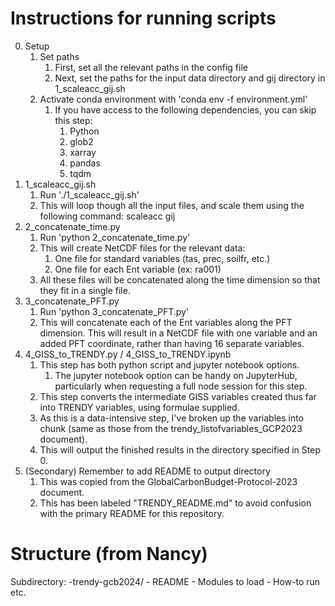 # Instructions for running scripts
0. Setup
   1. Set paths
      1. First, set all the relevant paths in the config file
      2. Next, set the paths for the input data directory and gij directory in 1_scaleacc_gij.sh
   2. Activate conda environment with 'conda env -f environment.yml'
      1. If you have access to the following dependencies, you can skip this step:
         1. Python
         2. glob2
         3. xarray
         4. pandas
         5. tqdm
1. 1_scaleacc_gij.sh
   1. Run './1_scaleacc_gij.sh'
   2. This will loop though all the input files, and scale them using the following command: scaleacc <file> gij
2. 2_concatenate_time.py
   1. Run 'python 2_concatenate_time.py'
   2. This will create NetCDF files for the relevant data:
      1. One file for standard variables (tas, prec, soilfr, etc.)
      2. One file for each Ent variable (ex: ra001)
   3. All these files will be concatenated along the time dimension so that they fit in a single file.
3. 3_concatenate_PFT.py
   1. Run 'python 3_concatenate_PFT.py'
   2. This will concatenate each of the Ent variables along the PFT dimension. This will result in a NetCDF file with one variable and an added PFT coordinate, rather than having 16 separate variables.
4. 4_GISS_to_TRENDY.py / 4_GISS_to_TRENDY.ipynb
   1. This step has both python script and jupyter notebook options.
      1. The jupyter notebook option can be handy on JupyterHub, particularly when requesting a full node session for this step.
   2. This step converts the intermediate GISS variables created thus far into TRENDY variables, using formulae supplied. 
   3. As this is a data-intensive step, I've broken up the variables into chunk (same as those from the trendy_listofvariables_GCP2023 document).
   4. This will output the finished results in the directory specified in Step 0.
5. (Secondary) Remember to add README to output directory
   1. This was copied from the GlobalCarbonBudget-Protocol-2023 document.
   2. This has been labeled "TRENDY_README.md" to avoid confusion with the primary README for this repository.

# Structure (from Nancy)
Subdirectory:
-trendy-gcb2024/
	- README
		- Modules to load
		- How-to run etc.
